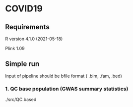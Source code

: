 # COVID19

## Requirements
R version 4.1.0 (2021-05-18)

Plink 1.09

## Simple run
Input of pipeline should be bfile format ( .bim, .fam, .bed)

### 1. QC base population (GWAS summary statistics)
./src/QC.based 




